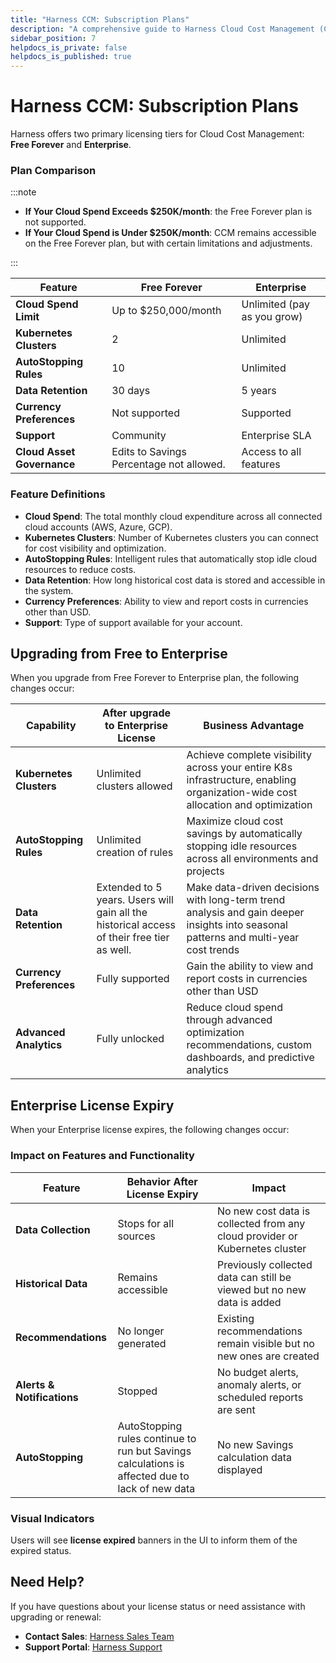 ```yaml
---
title: "Harness CCM: Subscription Plans"
description: "A comprehensive guide to Harness Cloud Cost Management (CCM) licensing plans, feature limitations, and what happens when your license expires."
sidebar_position: 7
helpdocs_is_private: false
helpdocs_is_published: true
---
```


# Harness CCM: Subscription Plans


Harness offers two primary licensing tiers for Cloud Cost Management: **Free Forever** and **Enterprise**. 

### Plan Comparison

:::note
- **If Your Cloud Spend Exceeds $250K/month**: the Free Forever plan is not supported. 
- **If Your Cloud Spend is Under $250K/month**: CCM remains accessible on the Free Forever plan, but with certain limitations and adjustments. 

:::

| Feature | Free Forever | Enterprise |
|---------|-------------|------------|
| **Cloud Spend Limit** | Up to $250,000/month | Unlimited (pay as you grow) |
| **Kubernetes Clusters** | 2 | Unlimited |
| **AutoStopping Rules** | 10 | Unlimited |
| **Data Retention** | 30 days | 5 years |
| **Currency Preferences** | Not supported | Supported |
| **Support** | Community | Enterprise SLA |
| **Cloud Asset Governance** | Edits to Savings Percentage not allowed. | Access to all features |

### Feature Definitions

- **Cloud Spend**: The total monthly cloud expenditure across all connected cloud accounts (AWS, Azure, GCP).
- **Kubernetes Clusters**: Number of Kubernetes clusters you can connect for cost visibility and optimization.
- **AutoStopping Rules**: Intelligent rules that automatically stop idle cloud resources to reduce costs.
- **Data Retention**: How long historical cost data is stored and accessible in the system.
- **Currency Preferences**: Ability to view and report costs in currencies other than USD.
- **Support**: Type of support available for your account.

## Upgrading from Free to Enterprise

When you upgrade from Free Forever to Enterprise plan, the following changes occur:

| Capability | After upgrade to Enterprise License | Business Advantage |
|---------|---------------------|--------|
| **Kubernetes Clusters** | Unlimited clusters allowed | Achieve complete visibility across your entire K8s infrastructure, enabling organization-wide cost allocation and optimization |
| **AutoStopping Rules** | Unlimited creation of rules | Maximize cloud cost savings by automatically stopping idle resources across all environments and projects |
| **Data Retention** | Extended to 5 years. Users will gain all the historical access of their free tier as well. | Make data-driven decisions with long-term trend analysis and gain deeper insights into seasonal patterns and multi-year cost trends |
| **Currency Preferences** | Fully supported | Gain the ability to view and report costs in currencies other than USD |
| **Advanced Analytics** | Fully unlocked | Reduce cloud spend through advanced optimization recommendations, custom dashboards, and predictive analytics |

## Enterprise License Expiry

When your Enterprise license expires, the following changes occur:

### Impact on Features and Functionality

| Feature | Behavior After License Expiry | Impact |
|---------|------------------------------|--------|
| **Data Collection** | Stops for all sources | No new cost data is collected from any cloud provider or Kubernetes cluster |
| **Historical Data** | Remains accessible | Previously collected data can still be viewed but no new data is added |
| **Recommendations** | No longer generated | Existing recommendations remain visible but no new ones are created |
| **Alerts & Notifications** | Stopped | No budget alerts, anomaly alerts, or scheduled reports are sent |
| **AutoStopping** | AutoStopping rules continue to run but Savings calculations is affected due to lack of new data | No new Savings calculation data displayed |


### Visual Indicators

Users will see **license expired** banners in the UI to inform them of the expired status.

## Need Help?

If you have questions about your license status or need assistance with upgrading or renewal:

- **Contact Sales**: [Harness Sales Team](https://www.harness.io/company/contact-sales?utm_source=harness_io&utm_medium=cta&utm_campaign=platform&utm_content=pricing&utm_term=essentials)
- **Support Portal**: [Harness Support](https://support.harness.io)
